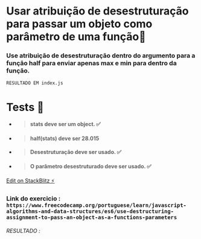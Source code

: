 # Usar atribuição de desestruturação para passar um objeto como parâmetro de uma função🏴

### Use atribuição de desestruturação dentro do argumento para a função half para enviar apenas max e min para dentro da função.

`RESULTADO EM index.js`

# Tests 🏴

- > #### stats deve ser um object. ✅
- > #### half(stats) deve ser 28.015
- > #### Desestruturação deve ser usado. ✅
- > #### O parâmetro desestruturado deve ser usado. ✅

[Edit on StackBlitz ⚡️](https://stackblitz.com/edit/js-mqvbon)

### Link do exercicio : `https://www.freecodecamp.org/portuguese/learn/javascript-algorithms-and-data-structures/es6/use-destructuring-assignment-to-pass-an-object-as-a-functions-parameters `

###### _RESULTADO_ :
